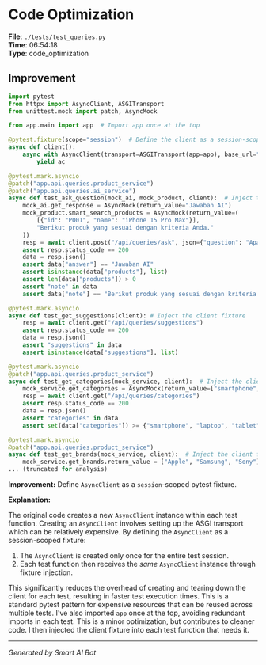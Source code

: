 # Code Optimization

**File**: `./tests/test_queries.py`  
**Time**: 06:54:18  
**Type**: code_optimization

## Improvement

```python
import pytest
from httpx import AsyncClient, ASGITransport
from unittest.mock import patch, AsyncMock

from app.main import app  # Import app once at the top

@pytest.fixture(scope="session")  # Define the client as a session-scoped fixture
async def client():
    async with AsyncClient(transport=ASGITransport(app=app), base_url="http://test") as ac:
        yield ac

@pytest.mark.asyncio
@patch("app.api.queries.product_service")
@patch("app.api.queries.ai_service")
async def test_ask_question(mock_ai, mock_product, client):  # Inject the client fixture
    mock_ai.get_response = AsyncMock(return_value="Jawaban AI")
    mock_product.smart_search_products = AsyncMock(return_value=(
        [{"id": "P001", "name": "iPhone 15 Pro Max"}], 
        "Berikut produk yang sesuai dengan kriteria Anda."
    ))
    resp = await client.post("/api/queries/ask", json={"question": "Apa laptop terbaik?"})
    assert resp.status_code == 200
    data = resp.json()
    assert data["answer"] == "Jawaban AI"
    assert isinstance(data["products"], list)
    assert len(data["products"]) > 0
    assert "note" in data
    assert data["note"] == "Berikut produk yang sesuai dengan kriteria Anda."

@pytest.mark.asyncio
async def test_get_suggestions(client): # Inject the client fixture
    resp = await client.get("/api/queries/suggestions")
    assert resp.status_code == 200
    data = resp.json()
    assert "suggestions" in data
    assert isinstance(data["suggestions"], list)

@pytest.mark.asyncio
@patch("app.api.queries.product_service")
async def test_get_categories(mock_service, client):  # Inject the client fixture
    mock_service.get_categories = AsyncMock(return_value=["smartphone", "laptop", "tablet"])
    resp = await client.get("/api/queries/categories")
    assert resp.status_code == 200
    data = resp.json()
    assert "categories" in data
    assert set(data["categories"]) >= {"smartphone", "laptop", "tablet"}

@pytest.mark.asyncio
@patch("app.api.queries.product_service")
async def test_get_brands(mock_service, client):  # Inject the client fixture
    mock_service.get_brands.return_value = ["Apple", "Samsung", "Sony"]
... (truncated for analysis)
```

**Improvement:**  Define `AsyncClient` as a `session`-scoped pytest fixture.

**Explanation:**

The original code creates a new `AsyncClient` instance within each test function.  Creating an `AsyncClient` involves setting up the ASGI transport which can be relatively expensive.  By defining the `AsyncClient` as a session-scoped fixture:

1.  The `AsyncClient` is created only once for the entire test session.
2.  Each test function then receives the *same* `AsyncClient` instance through fixture injection.

This significantly reduces the overhead of creating and tearing down the client for each test, resulting in faster test execution times.  This is a standard pytest pattern for expensive resources that can be reused across multiple tests.  I've also imported `app` once at the top, avoiding redundant imports in each test. This is a minor optimization, but contributes to cleaner code.  I then injected the client fixture into each test function that needs it.

---
*Generated by Smart AI Bot*
